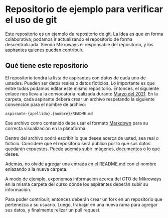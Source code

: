 # Repositorio de ejemplo para verificar el uso de git

Este repositorio es un ejemplo de repositorio de git. La idea es que en forma
colaborativa, podamos ir actualizando el repositorio de forma descentralizada.
Siendo Mikroways el responsable del repositorio, y los aspirantes quienes puedan
contribuir.

## Qué tiene este repositorio

El repositorio tendrá la lista de aspirantes con datos de cada uno de ustedes.
Pueden ser datos reales o datos ficticios. Lo importante es que entre todos
podamos editar este mismo repositorio. Entonces, el siguiente enlace nos lleva
a la convocatoria realizada durante [Marzo del 2021](2021-03/). En la carpeta,
cada aspirante deberá crear un archivo respetando la siguiente convención para
el nombre de archivo:

`aspirante-{apellido}.{nombre}/README.md`

Ese archivo como contenido debe usar el formato
[Markdown](https://guides.github.com/features/mastering-markdown/) para su
correcta visualización en la plataforma.

Dentro del archivo podrá escribir lo que desee acerca de usted, sea real o
ficticio. Considere que el repositorio será público por lo que sus datos
quedarán expuestos.
Puede además subir imágenes, documentos o lo que desee.

Además, no olvide agregar una entrada en el [README.md](2021-03/) con el nombre
enlazando a la nueva carpeta.

A modo de ejemplo, exponemos información acerca del CTO de Mikroways en la
misma carpeta del curso donde los aspirantes deberán subir su información.

Para poder contribuir, entonces deberán crear un fork en un repositorio que
pertenezca a su usuario. Luego, trabajar en una nueva rama para agregar sus
datos, y finalmente relizar un pull request.
